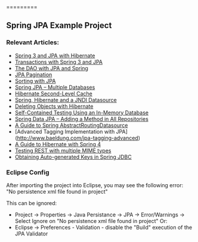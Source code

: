 =========

## Spring JPA Example Project


### Relevant Articles: 
- [Spring 3 and JPA with Hibernate](http://www.baeldung.com/2011/12/13/the-persistence-layer-with-spring-3-1-and-jpa/)
- [Transactions with Spring 3 and JPA](http://www.baeldung.com/2011/12/26/transaction-configuration-with-jpa-and-spring-3-1/)
- [The DAO with JPA and Spring](http://www.baeldung.com/spring-dao-jpa)
- [JPA Pagination](http://www.baeldung.com/jpa-pagination)
- [Sorting with JPA](http://www.baeldung.com/jpa-sort)
- [Spring JPA – Multiple Databases](http://www.baeldung.com/spring-data-jpa-multiple-databases)
- [Hibernate Second-Level Cache](http://www.baeldung.com/hibernate-second-level-cache)
- [Spring, Hibernate and a JNDI Datasource](http://www.baeldung.com/spring-persistence-jpa-jndi-datasource)
- [Deleting Objects with Hibernate](http://www.baeldung.com/delete-with-hibernate)
- [Self-Contained Testing Using an In-Memory Database](http://www.baeldung.com/spring-jpa-test-in-memory-database)
- [Spring Data JPA – Adding a Method in All Repositories](http://www.baeldung.com/spring-data-jpa-method-in-all-repositories)
- [A Guide to Spring AbstractRoutingDatasource](http://www.baeldung.com/spring-abstract-routing-data-source)
- [Advanced Tagging Implementation with JPA] (http://www.baeldung.com/jpa-tagging-advanced)
- [A Guide to Hibernate with Spring 4](http://www.baeldung.com/the-persistence-layer-with-spring-and-jpa)
- [Testing REST with multiple MIME types](http://www.baeldung.com/testing-rest-api-with-multiple-media-types)
- [Obtaining Auto-generated Keys in Spring JDBC](http://www.baeldung.com/spring-jdbc-autogenerated-keys)

### Eclipse Config 
After importing the project into Eclipse, you may see the following error:  
"No persistence xml file found in project"

This can be ignored: 
- Project -> Properties -> Java Persistance -> JPA -> Error/Warnings -> Select Ignore on "No persistence xml file found in project"
Or: 
- Eclipse -> Preferences - Validation - disable the "Build" execution of the JPA Validator 

